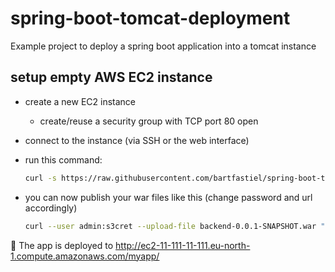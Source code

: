 # spring-boot-tomcat-deployment

Example project to deploy a spring boot application into a tomcat instance

## setup empty AWS EC2 instance

* create a new EC2 instance
  * create/reuse a security group with TCP port 80 open
* connect to the instance (via SSH or the web interface)
* run this command:
    ```bash
    curl -s https://raw.githubusercontent.com/bartfastiel/spring-boot-tomcat-deployment/main/provisioning.sh | bash -s
    ```

* you can now publish your war files like this (change password and url accordingly)
    ```bash
    curl --user admin:s3cret --upload-file backend-0.0.1-SNAPSHOT.war "http://ec2-11-111-11-111.eu-north-1.compute.amazonaws.com/manager/text/deploy?path=/myapp" -v
    ```

🚀 The app is deployed to http://ec2-11-111-11-111.eu-north-1.compute.amazonaws.com/myapp/ 
